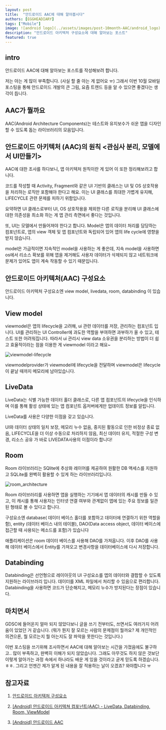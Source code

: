 ```yaml
---
layout: post
title:  "안드로이드 AAC에 대해 알아봅시다"
authors: [EGGHEADIARY]
tags: ["Mobile"]
image: ![android logo](../assets/images/post-10month-AAC/android_logo)
description: "안드로이드 아키텍처 구성요소에 대해 알아보는 포스트"
featured: true
---
```


## intro

안드로이드 AAC에 대해 알아보는 포스트를 작성해보려 합니다.

저는 아는 게 많이 부족합니다. (사실 할 줄 아는 게 없어요 ㅠ)
그래서 이번 10월 모바일 포스팅을 통해 안드로이드 개발의 큰 그림, 요즘 트렌드 등을 알 수 있으면 좋겠다는 생각이 듭니다.

## AAC가 뭘까요

AAC(Android Architecture Components)는 테스트와 유지보수가 쉬운 앱을 디자인할 수 있도록 돕는 라이브러리의 모음입니다.

## 안드로이드 아키텍처 (AAC)의 원칙 <관심사 분리, 모델에서 UI만들기>

AAC에 대한 조사를 하다보니, 앱 아키텍처 원칙이란 게 있어 이 또한 정리해보려고 합니다.

코드를 작성할 때 Activity, Fragment와 같은 UI 기반의 클래스는 UI 및 OS 상호작용을 처리하는 로직만 포함해야 한다고 해요.
이는 UI 클래스를 최대한 가볍게 유지해, LIFECYCLE 관련 문제를 피하기 위함입니다.

요약하면 UI 클래스로부터 UI, OS 상호작용을 제외한 다른 로직을 분리해 UI 클래스에 대한 의존성을 최소화 하는 게 앱 관리 측면에서 좋다는 것입니다.

또, UI는 모델에서 만들어져야 한다고 합니다.
Model은 앱의 데이터 처리를 담당하는 컴포넌트로, 앱의 view 객체 및 앱 컴포넌트와 독립되어 있어 앱의 life cycle에 영향을 받지 않습니다.

model은 가급적이면 지속적인 model을 사용하는 게 좋은데,
지속 model을 사용하면 os에서 리소스 확보를 위해 앱을 제거해도 사용자 데이터가 삭제되지 않고 네트워크에 문제가 있어도 앱이 계속 작동할 수 있기 때문입니다.

## 안드로이드 아키텍처(AAC) 구성요소

안드로이드 아키텍처 구성요소엔 view model, livedata, room, databinding 이 있습니다.

## View model

viewmodel은 앱의 lifecycle을 고려해, ui 관련 데이터를 저장, 관리하는 컴포넌트 입니다.
UI를 관리하는 UI Controller에 과도한 역할을 부여하면 과부하가 올 수 있고, 테스트 또한 어려워집니다.
따라서 ui 관리시 view data 소유권을 분리하는 방법이 더 쉽고 효율적이라는 점을 이용한 게 viewmodel 이라고 해요~

![viewmodel-lifecycle](../assets/images/post-10month-AAC/viewmodel-lifecycle)

viewmodelprovider가 viewmodel에 lifecycle을 전달하며 viewmodel은 lifecycle이 끝날 때까지 메모리에 남아있습니다.

## LiveData

LiveData는 식별 가능한 데이터 홀더 클래스로, 다른 앱 컴포넌트의 lifecycle을 인식하며 이를 통해 활성 상태에 있는 앱 컴포넌트 옵저버에게만 업데이트 정보를 알립니다.

LiveData를 사용은 다양한 이점을 갖고 있습니다.

UI와 데이터 상태의 일치 보장, 메모리 누수 없음, 중지된 활동으로 인한 비정상 종료 없음, LIFECYCLE을 더 이상 수동으로 처리하지 않음, 최신 데이터 유지, 적절한 구성 변경, 리소스 공유 가 바로 LIVEDATA사용의 이점이라 합니다!

## Room

Room 라이브러리는 SQlite에 추상화 레이어를 제공하여 원활한 DB 액세스를 지원하고 SQLite를 완벽히 활용할 수 있게 하는 라이브러리입니다.

![room_architecture](../assets/images/post-10month-AAC/room_archithecture)

Room 라이브러리를 사용하면 앱을 실행하는 기기에서 앱 데이터의 캐시를 만들 수 있고, 이 캐시를 통해 사용자는 인터넷 연결 여부와 관계없이 앱에 있는 주요 정보를 일관된 형태로 볼 수 있다고 합니다.

구성요소엔 database( 데이터 베이스 홀더를 포함하고 데이터에 연결하기 위한 역할을 함), entity (데이터 베이스 내의 테이블), DAO(Data access object, 데이터 베이스에 접근할 때 사용되는 메소드를 포함)가 있습니다

애플리케이션은 room 데이터 베이스를 사용해 DAO를 가져옵니다. 이후 DAO를 사용해 데이터 베이스에서 Entity를 가져오고 변경사항을 데이터베이스에 다시 저장합니다.

## Databinding

Databinding은 선언형으로 레이아웃의 UI 구성요소를 앱의 데이터와 결합할 수 있도록 지원하는 라이브러리 입니다. 데이터를 XML 파일에서 처리할 수 있음으로 편리합니다.
Databinding을 사용하면 코드가 단순해지고, 메모리 누수가 방지된다는 장점이 있습니다.

## 마치면서

GDSC에 들어온지 얼마 되지 않았다보니 글을 쓰기 전부터도, 쓰면서도 여러가지 어려움이 있었던 거 같습니다.
(뭐가 뭔지 잘 모르는 사람의 문제점이 뭘까요? 제 개인적인 의견으론, 뭘 모르는지 뭘 아는지도 잘 파악을 못한다는 것입니다.)

이번 포스팅을 쓰기위해 조사하면서 AAC에 대해 알아보는 시간을 가졌음에도 불구하고.. 많이 부족하고, 완벽히 이해가 되지 않았습니다.
그래도 아무것도 하지 않은 것보단 이렇게 알아가는 과정 속에서 하나라도 배운 게 있을 것이라고 굳게 믿도록 하겠습니다. ㅎㅎ.
그리고 언젠간 제가 알게 된 내용을 잘 적용하는 날이 오겠죠? 와야합니다 ㅠ

## 참고자료

1. [안드로이드 아키텍처 구성요소](https://developer.android.com/topic/libraries/architecture?hl=ko)

2. [[Android] 안드로이드 아키텍쳐 컴포넌트(AAC) - LiveData, Databinding, Room, ViewModel](https://4z7l.github.io/2020/09/21/android-aac.html)

3. [[Android] 안드로이드 AAC](https://velog.io/@hwi_chance/Android-%EC%95%88%EB%93%9C%EB%A1%9C%EC%9D%B4%EB%93%9C-AAC)
